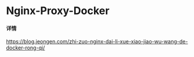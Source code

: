 # Nginx-Proxy-Docker
#### 详情
https://blog.jeongen.com/zhi-zuo-nginx-dai-li-xue-xiao-jiao-wu-wang-de-docker-rong-qi/
